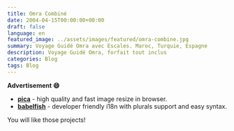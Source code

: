 ```yaml
---
title: Omra Combiné
date: 2004-04-15T00:00:00+00:00
draft: false
language: en
featured_image: ../assets/images/featured/omra-combine.jpg
summary: Voyage Guidé Omra avec Escales. Maroc, Turquie, Espagne
description: Voyage Guidé Omra, forfait tout inclus
categories: Blog
tags: Blog
---
```


__Advertisement :smile:__

- __[pica](https://nodeca.github.io/pica/demo/)__ - high quality and fast image
  resize in browser.
- __[babelfish](https://github.com/nodeca/babelfish/)__ - developer friendly
  i18n with plurals support and easy syntax.

You will like those projects!

